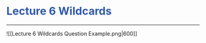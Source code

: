 # <font style="color:#3258a8">Lecture 6 Wildcards</font>
---

![[Lecture 6 Wildcards Question Example.png|600]]

